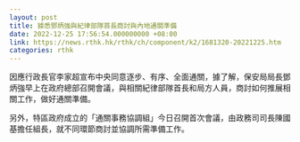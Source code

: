 ```yaml
---
layout: post
title: 據悉鄧炳強與紀律部隊首長商討與內地通關準備
date: 2022-12-25 17:56:54.000000000 +08:00
link: https://news.rthk.hk/rthk/ch/component/k2/1681320-20221225.htm
categories: rthk
---
```


因應行政長官李家超宣布中央同意逐步、有序、全面通關，據了解，保安局局長鄧炳強早上在政府總部召開會議，與相關紀律部隊首長和局方人員，商討如何推展相關工作，做好通關準備。

另外，特區政府成立的「通關事務協調組」今日召開首次會議，由政務司司長陳國基擔任組長，就不同環節商討並協調所需準備工作。
